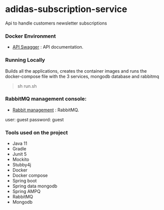 # adidas-subscription-service

Api to handle customers newsletter subscriptions

### Docker Environment

* [API Swagger](http://localhost:8080/swagger-ui.html) : API documentation.


### Running Locally

Builds all the applications, creates the container images and runs the docker-compose file with the 3 services, mongodb database and rabbitmq

> sh run.sh

### RabbitMQ management console:

* [Rabbit management](http://localhost:15672/) : RabbitMQ.

user: guest
password: guest

### Tools used on the project

- Java 11
- Gradle
- Junit 5
- Mockito
- Stubby4j
- Docker
- Docker compose
- Spring boot
- Spring data mongodb
- Spring AMPQ
- RabbitMQ
- Mongodb


